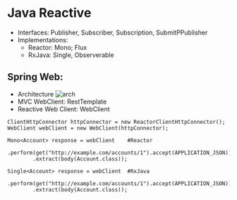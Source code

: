 # Java Reactive
- Interfaces: Publisher, Subscriber, Subscription, SubmitPPublisher
- Implementations:
    - Reactor: Mono<T>; Flux<T>
    - RxJava: Single<T>, Observerable<T>

## Spring Web:
- Architecture ![arch](https://docs.spring.io/spring-framework/docs/5.0.0.M1/spring-framework-reference/html/images/web-reactive-overview.png)
- MVC WebClient: RestTemplate
- Reactive Web Client: WebClient
```
ClientHttpConnector httpConnector = new ReactorClientHttpConnector();
WebClient webClient = new WebClient(httpConnector);

Mono<Account> response = webClient    #Reactor
		.perform(get("http://example.com/accounts/1").accept(APPLICATION_JSON))
		.extract(body(Account.class));

Single<Account> response = webClient  #RxJava
		.perform(get("http://example.com/accounts/1").accept(APPLICATION_JSON))
		.extract(body(Account.class));
```

